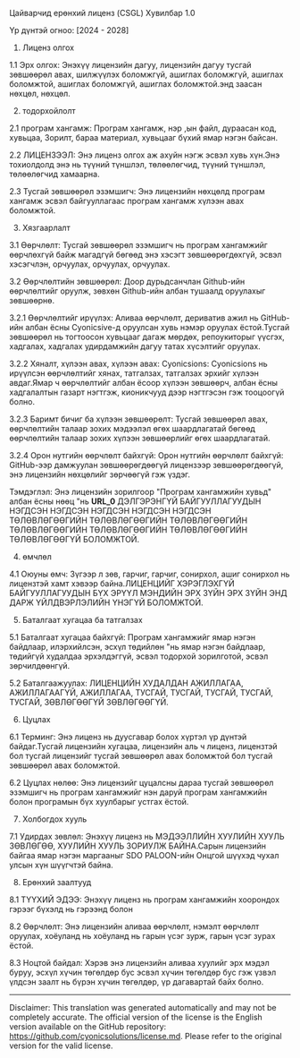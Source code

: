 Цайварчид ерөнхий лиценз (CSGL)
Хувилбар 1.0

Үр дүнтэй огноо: [2024 - 2028]

1. Лиценз олгох

1.1 Эрх олгох: Энэхүү лицензийн дагуу, лицензийн дагуу тусгай зөвшөөрөл авах, шилжүүлэх боломжгүй, ашиглах боломжгүй, ашиглах боломжтой, ашиглах боломжгүй, ашиглах боломжтой.энд заасан нөхцөл, нөхцөл.

2. тодорхойлолт

2.1 програм хангамж: Програм хангамж, нэр ,ын файл, дураасан код, хувьцаа, Зорилт, бараа материал, хувьцааг бүхий ямар нэгэн байсан.

2.2 ЛИЦЕНЗЭЭЛ: Энэ лиценз олгох аж ахуйн нэгж эсвэл хувь хүн.Энэ тохиолдолд энэ нь түүний түншлэл, төлөөлөгчид, түүний түншлэл, төлөөлөгчид хамаарна.

2.3 Тусгай зөвшөөрөл эзэмшигч: Энэ лицензийн нөхцөлд програм хангамж эсвэл байгууллагаас програм хангамж хүлээн авах боломжтой.

3. Хязгаарлалт

3.1 Өөрчлөлт: Тусгай зөвшөөрөл эзэмшигч нь програм хангамжийг өөрчлөхгүй байж магадгүй бөгөөд энэ хэсэгт зөвшөөрөгдөхгүй, эсвэл хэсэгчлэн, орчуулах, орчуулах, орчуулах.

3.2 Өөрчлөлтийн зөвшөөрөл: Доор дурьдсанчлан Github-ийн өөрчлөлтийг оруулж, зөвхөн Github-ийн албан тушаалд оруулахыг зөвшөөрнө.

3.2.1 Өөрчлөлтийг ирүүлэх: Аливаа өөрчлөлт, дериватив ажил нь GitHub-ийн албан ёсны Cyonicsive-д оруулсан хувь нэмэр оруулах ёстой.Тусгай зөвшөөрөл нь тогтоосон хувьцааг дагаж мөрдөх, репоукиторыг үүсгэх, хадгалах, хадгалах удирдамжийн дагуу татах хүсэлтийг оруулах.

3.2.2 Хяналт, хүлээн авах, хүлээн авах: Cyonicsions: Cyonicsions нь ирүүлсэн өөрчлөлтийг хянах, татгалзах, татгалзах эрхийг хүлээн авдаг.Ямар ч өөрчлөлтийг албан ёсоор хүлээн зөвшөөрч, албан ёсны хадгалалтын газарт нэгтгэж, кионикчууд дээр нэгтгэсэн гэж тооцоогүй болно.

3.2.3 Баримт бичиг ба хүлээн зөвшөөрөлт: Тусгай зөвшөөрөл авах, өөрчлөлтийн талаар зохих мэдээлэл өгөх шаардлагатай бөгөөд өөрчлөлтийн талаар зохих хүлээн зөвшөөрлийг өгөх шаардлагатай.

3.2.4 Орон нутгийн өөрчлөлт байхгүй: Орон нутгийн өөрчлөлт байхгүй: GitHub-ээр дамжуулан зөвшөөрөгдөөгүй лицензээр зөвшөөрөгдөөгүй, энэ лицензийн нөхцөлийг зөрчөөгүй гэж үздэг.

Тэмдэглэл: Энэ лицензийн зорилгоор "Програм хангамжийн хувьд" албан ёсны нөөц "нь __URL_0__ ДЭЛГЭРЭНГҮЙ БАЙГУУЛЛАГУУДЫН НЭГДСЭН НЭГДСЭН НЭГДСЭН НЭГДСЭН НЭГДСЭН ТӨЛӨВЛӨГӨӨГИЙН ТӨЛӨВЛӨГӨӨГИЙН ТӨЛӨВЛӨГӨӨГИЙН ТӨЛӨВЛӨГӨӨГИЙН ТӨЛӨВЛӨГӨӨГИЙН ТӨЛӨВЛӨГӨӨГИЙН ТӨЛӨВЛӨГӨӨГҮЙ БОЛОМЖТОЙ.

4. өмчлөл

4.1 Оюуны өмч: Зүгээр л зөв, гарчиг, гарчиг, сонирхол, ашиг сонирхол нь лицензтэй хамт хэвээр байна.ЛИЦЕНЦИЙГ ХЭРЭГЛЭХГҮЙ БАЙГУУЛЛАГУУДЫН БҮХ ЭРҮҮЛ МЭНДИЙН ЭРХ ЗҮЙН ЭРХ ЗҮЙН ЭНД ДАРЖ ҮЙЛДВЭРЛЭЛИЙН ҮНЭГҮЙ БОЛОМЖТОЙ.

5. Баталгаат хугацаа ба татгалзах

5.1 Баталгаат хугацаа байхгүй: Програм хангамжийг ямар нэгэн байдлаар, илэрхийлсэн, эсхүл төдийлөн "нь ямар нэгэн байдлаар, төдийгүй худалдаа эрхэлдэггүй, эсвэл тодорхой зорилготой, эсвэл зөрчилдөөнгүй.

5.2 Баталгаажуулах: ЛИЦЕНЦИЙН ХУДАЛДАН АЖИЛЛАГАА, АЖИЛЛАГААГҮЙ, АЖИЛЛАГАА, ТУСГАЙ, ТУСГАЙ, ТУСГАЙ, ТУСГАЙ, ТУСГАЙ, ЗӨВЛӨГӨӨГҮЙ ЗӨВЛӨГӨӨГҮЙ.

6. Цуцлах

6.1 Терминг: Энэ лиценз нь дуусгавар болох хүртэл үр дүнтэй байдаг.Тусгай лицензийн хугацаа, лицензийн аль ч лиценз, лицензтэй бол тусгай лицензийг тусгай зөвшөөрөл авах боломжтой бол тусгай зөвшөөрөл авах боломжтой.

6.2 Цуцлах нөлөө: Энэ лицензийг цуцалсны дараа тусгай зөвшөөрөл эзэмшигч нь програм хангамжийг нэн даруй програм хангамжийн болон програмын бүх хуулбарыг устгах ёстой.

7. Холбогдох хууль

7.1 Удирдах зөвлөл: Энэхүү лиценз нь МЭДЭЭЛЛИЙН ХУУЛИЙН ХУУЛЬ ЗӨВЛӨГӨӨ, ХУУЛИЙН ХУУЛЬ ЗОРИУЛЖ БАЙНА.Сарын лицензийн байгаа ямар нэгэн маргааныг SDO PALOON-ийн Онцгой шүүхэд чухал улсын хүн шүүгчтэй байна.

8. Ерөнхий заалтууд

8.1 ТҮҮХИЙ ЭДЭЭ: Энэхүү лиценз нь програм хангамжийн хоорондох гэрээг бүхэлд нь гэрээнд болон

8.2 Өөрчлөлт: Энэ лицензийн аливаа өөрчлөлт, нэмэлт өөрчлөлт оруулах, хоёуланд нь хоёуланд нь гарын үсэг зурж, гарын үсэг зурах ёстой.

8.3 Ноцтой байдал: Хэрэв энэ лицензийн аливаа хуулийг эрх мэдэл буруу, эсхүл хүчин төгөлдөр бус эсвэл хүчин төгөлдөр бус гэж үзвэл үлдсэн заалт нь бүрэн хүчин төгөлдөр, үр дагавартай байх болно.

---
Disclaimer: This translation was generated automatically and may not be completely accurate. The official version of the license is the English version available on the GitHub repository: https://github.com/cyonicsolutions/license.md. Please refer to the original version for the valid license.
